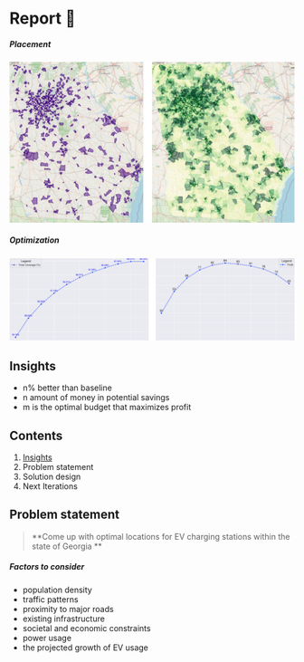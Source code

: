 # Report 👀️

##### Placement

![](assets/20241129_183434_Untitled_design-2.jpg)

##### Optimization

![](assets/20241129_183623_graphs.png)

## Insights
* n% better than baseline
* n amount of money in potential savings
* m is the optimal budget that maximizes profit

## Contents

1. [Insights](#insights)
2. Problem statement
3. Solution design
4. Next Iterations

## Problem statement

> **Come up with optimal locations for EV charging stations within the state of Georgia **

##### Factors to consider

* population density
* traffic patterns
* proximity to major roads
* existing infrastructure
* societal and economic constraints
* power usage
* the projected growth of EV usage
